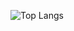 ![Top Langs](https://github-readme-stats-seven-gilt.vercel.app//api/top-langs/?username=UltiRequiem&layout=compact)
